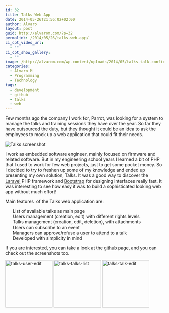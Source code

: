 ```yaml
---
id: 32
title: Talks Web App
date: 2014-05-26T21:56:02+02:00
author: Alvaro
layout: post
guid: http://alvarom.com/?p=32
permalink: /2014/05/26/talks-web-app/
ci_cpt_video_url:
  - ""
ci_cpt_show_gallery:
  - ""
image: /http://alvarom.com/wp-content/uploads/2014/05/talks-talk-confirm-200x200.png
categories:
  - Alvaro M
  - Programming
  - Technology
tags:
  - development
  - github
  - talks
  - web
---
```

Few months ago the company I work for, Parrot, was looking for a system to manage the talks and training sessions they have over the year. So far they have outsourced the duty, but they thought it could be an idea to ask the employees to mock up a web application that could fit their needs.

![Talks screenshot](http://alvarom.com/wp-content/uploads/2014/05/talks-talk-confirm.png)
<!--more-->

I work as embedded software engineer, mainly focused on firmware and related software. But in my engineering school years I learned a bit of PHP that I used to work for few web projects, just to get some pocket money. So I decided to try to freshen up some of my knowledge and ended up presenting my own solution, Talks. It was a good way to discover the [Laravel](http://laravel.com/) PHP framework and [Bootstrap](http://getbootstrap.com) for designing interfaces really fast. It was interesting to see how easy it was to build a sophisticated looking web app without much effort!

Main features  of the Talks web application are:

<ul class="task-list">
  <li>
    List of available talks as main page
  </li>
  <li>
    Users management (creation, edit) with different rights levels
  </li>
  <li>
    Talks management (creation, edit, deletion), with attachments
  </li>
  <li>
    Users can subscribe to an event
  </li>
  <li>
    Managers can approve/refuse a user to attend to a talk
  </li>
  <li>
    Developed with simplicity in mind
  </li>
</ul>

If you are interested, you can take a look at the [github page](https://github.com/dirac3000/talks), and you can check out the screenshots too.

<a href="http://alvarom.com/wp-content/uploads/2014/05/talks-user-edit.png" rel="fancybox[32]"><img class="alignnone wp-image-39 size-thumbnail" src="http://alvarom.com/wp-content/uploads/2014/05/talks-user-edit-150x150.png" alt="talks-user-edit" width="150" height="150" srcset="http://alvarom.com/wp-content/uploads/2014/05/talks-user-edit-150x150.png 150w, http://alvarom.com/wp-content/uploads/2014/05/talks-user-edit-200x200.png 200w" sizes="(max-width: 150px) 100vw, 150px" /></a> <a href="http://alvarom.com/wp-content/uploads/2014/05/talks-talks-list.png" rel="fancybox[32]"><img class="alignnone wp-image-38 size-thumbnail" src="http://alvarom.com/wp-content/uploads/2014/05/talks-talks-list-150x150.png" alt="talks-talks-list" width="150" height="150" srcset="http://alvarom.com/wp-content/uploads/2014/05/talks-talks-list-150x150.png 150w, http://alvarom.com/wp-content/uploads/2014/05/talks-talks-list-200x200.png 200w" sizes="(max-width: 150px) 100vw, 150px" /></a> <a href="http://alvarom.com/wp-content/uploads/2014/05/talks-talk-edit.png" rel="fancybox[32]"><img class="alignnone wp-image-37 size-thumbnail" src="http://alvarom.com/wp-content/uploads/2014/05/talks-talk-edit-150x150.png" alt="talks-talk-edit" width="150" height="150" srcset="http://alvarom.com/wp-content/uploads/2014/05/talks-talk-edit-150x150.png 150w, http://alvarom.com/wp-content/uploads/2014/05/talks-talk-edit-200x200.png 200w" sizes="(max-width: 150px) 100vw, 150px" /></a>